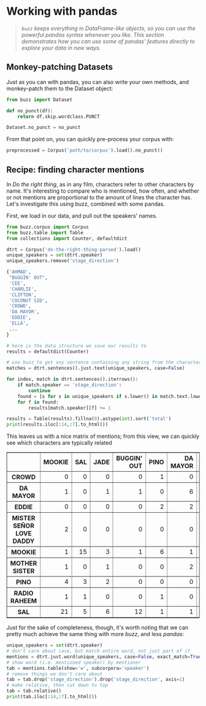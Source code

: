 # Working with pandas

> *`buzz` keeps everything in DataFrame-like objects, so you can use the powerful pandas syntax whenever you like. This section demonstrates how you can use some of pandas' features directly to explore your data in new ways.* 


## Monkey-patching Datasets

Just as you can with pandas, you can also write your own methods, and monkey-patch them to the Dataset object:

```python
from buzz import Dataset

def no_punct(df):
    return df.skip.wordclass.PUNCT

Dataset.no_punct = no_punct
```

From that point on, you can quickly pre-process your corpus with:

```python
preprocessed = Corpus('path/to/corpus').load().no_punct()
```

## Recipe: finding character mentions

In *Do the right thing*, as in any film, characters refer to other characters by name. It's interesting to compare who is mentioned, how often, and whether or not mentions are proportional to the amount of lines the character has. Let's investigate this using buzz, combined with some pandas.

First, we load in our data, and pull out the speakers' names.

```python
from buzz.corpus import Corpus
from buzz.table import Table
from collections import Counter, defaultdict

dtrt = Corpus('do-the-right-thing-parsed').load()
unique_speakers = set(dtrt.speaker)
unique_speakers.remove('stage_direction')
```

```python
{'AHMAD',
 "BUGGIN' OUT",
 'CEE',
 'CHARLIE',
 'CLIFTON',
 'COCONUT SID',
 'CROWD',
 'DA MAYOR',
 'EDDIE',
 'ELLA',
 ...
}
```

```python
# here is the data structure we save our results to
results = defaultdict(Counter)

# use buzz to get any sentence containing any string from the character list
matches = dtrt.sentences().just.text(unique_speakers, case=False)

for index, match in dtrt.sentences().iterrows():
    if match.speaker == 'stage_direction':
        continue
    found = [s for s in unique_speakers if s.lower() in match.text.lower()]
    for f in found:
        results[match.speaker][f] += 1

results = Table(results).fillna(0).astype(int).sort('total')
print(results.iloc[:14,:7].to_html())
```

This leaves us with a nice matrix of mentions; from this view, we can quickly see which characters are typically related 
                                                                                                    
<table border="1" class="dataframe">
  <thead>
    <tr style="text-align: right;">
      <th style="text-align: right;"></th>
      <th style="text-align: right;">MOOKIE</th>
      <th style="text-align: right;">SAL</th>
      <th style="text-align: right;">JADE</th>
      <th style="text-align: right;">BUGGIN' OUT</th>
      <th style="text-align: right;">PINO</th>
      <th style="text-align: right;">DA MAYOR</th>
      <th>VITO</th>
    </tr>
  </thead>
  <tbody>
    <tr>
      <th>CROWD</th>
      <td style="text-align: right;">0</td>
      <td style="text-align: right;">0</td>
      <td style="text-align: right;">0</td>
      <td style="text-align: right;">0</td>
      <td style="text-align: right;">1</td>
      <td style="text-align: right;">0</td>
      <td style="text-align: right;">0</td>
    </tr>
    <tr>
      <th>DA MAYOR</th>
      <td style="text-align: right;">1</td>
      <td style="text-align: right;">0</td>
      <td style="text-align: right;">1</td>
      <td style="text-align: right;">1</td>
      <td style="text-align: right;">0</td>
      <td style="text-align: right;">6</td>
      <td style="text-align: right;">0</td>
    </tr>
    <tr>
      <th>EDDIE</th>
      <td style="text-align: right;">0</td>
      <td style="text-align: right;">0</td>
      <td style="text-align: right;">0</td>
      <td style="text-align: right;">0</td>
      <td style="text-align: right;">2</td>
      <td style="text-align: right;">2</td>
      <td style="text-align: right;">0</td>
    </tr>
    <tr>
      <th>MISTER SEÑOR LOVE DADDY</th>
      <td style="text-align: right;">2</td>
      <td style="text-align: right;">0</td>
      <td style="text-align: right;">0</td>
      <td style="text-align: right;">0</td>
      <td style="text-align: right;">0</td>
      <td style="text-align: right;">0</td>
      <td style="text-align: right;">1</td>
    </tr>
    <tr>
      <th>MOOKIE</th>
      <td style="text-align: right;">1</td>
      <td style="text-align: right;">15</td>
      <td style="text-align: right;">3</td>
      <td style="text-align: right;">1</td>
      <td style="text-align: right;">6</td>
      <td style="text-align: right;">1</td>
      <td style="text-align: right;">7</td>
    </tr>
    <tr>
      <th>MOTHER SISTER</th>
      <td style="text-align: right;">1</td>
      <td style="text-align: right;">0</td>
      <td style="text-align: right;">1</td>
      <td style="text-align: right;">0</td>
      <td style="text-align: right;">0</td>
      <td style="text-align: right;">2</td>
      <td style="text-align: right;">0</td>
    </tr>
    <tr>
      <th>PINO</th>
      <td style="text-align: right;">4</td>
      <td style="text-align: right;">3</td>
      <td style="text-align: right;">2</td>
      <td style="text-align: right;">0</td>
      <td style="text-align: right;">0</td>
      <td style="text-align: right;">0</td>
      <td style="text-align: right;">3</td>
    </tr>
    <tr>
      <th>RADIO RAHEEM</th>
      <td style="text-align: right;">1</td>
      <td style="text-align: right;">1</td>
      <td style="text-align: right;">0</td>
      <td style="text-align: right;">0</td>
      <td style="text-align: right;">1</td>
      <td style="text-align: right;">0</td>
      <td style="text-align: right;">0</td>
    </tr>
    <tr>
      <th>SAL</th>
      <td style="text-align: right;">21</td>
      <td style="text-align: right;">5</td>
      <td style="text-align: right;">6</td>
      <td style="text-align: right;">12</td>
      <td style="text-align: right;">1</td>
      <td style="text-align: right;">1</td>
      <td style="text-align: right;">0</td>
    </tr>
  </tbody>
</table>

Just for the sake of completeness, though, it's worth noting that we can pretty much achieve the same thing with more *buzz*, and less *pandas*:

```python
unique_speakers = set(dtrt.speaker)
# don't care about case, but match entire word, not just part of it
mentions = dtrt.just.word(unique_speakers, case=False, exact_match=True)
# show word (i.e. mentioned speaker) by mentioner
tab = mentions.table(show='w', subcorpora='speaker')
# remove things we don't care about
tab = tab.drop('stage_direction').drop('stage_direction', axis=1)
# make relative, then cut down to top
tab = tab.relative()
print(tab.iloc[:14,:7].to_html())
```
